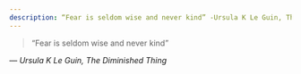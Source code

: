```yaml
---
description: “Fear is seldom wise and never kind” -Ursula K Le Guin, The Diminished Thing
---
```


> “Fear is seldom wise and never kind”

&mdash; _Ursula K Le Guin, The Diminished Thing_